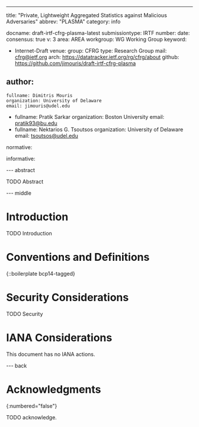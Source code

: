 ---
title: "Private, Lightweight Aggregated Statistics against Malicious Adversaries"
abbrev: "PLASMA"
category: info

docname: draft-irtf-cfrg-plasma-latest
submissiontype: IRTF
number:
date:
consensus: true
v: 3
area: AREA
workgroup: WG Working Group
keyword:
 - Internet-Draft
venue:
  group: CFRG
  type: Research Group
  mail: cfrg@ietf.org
  arch: https://datatracker.ietf.org/rg/cfrg/about
  github: https://github.com/jimouris/draft-irtf-cfrg-plasma
<!--   latest: https://example.com/LATEST -->

author:
 -
    fullname: Dimitris Mouris
    organization: University of Delaware
    email: jimouris@udel.edu
 -
    fullname: Pratik Sarkar
    organization: Boston University
    email: pratik93@bu.edu
 -
    fullname: Nektarios G. Tsoutsos
    organization: University of Delaware
    email: tsoutsos@udel.edu

normative:

informative:


--- abstract

TODO Abstract


--- middle

# Introduction

TODO Introduction


# Conventions and Definitions

{::boilerplate bcp14-tagged}


# Security Considerations

TODO Security


# IANA Considerations

This document has no IANA actions.


--- back

# Acknowledgments
{:numbered="false"}

TODO acknowledge.
